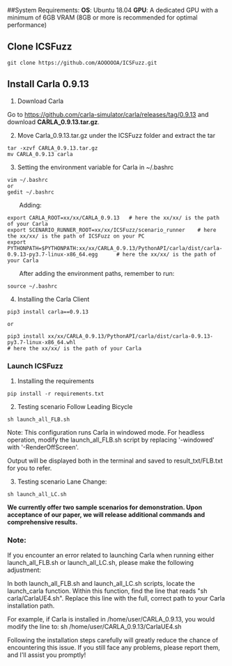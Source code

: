 ##System Requirements:
**OS**: Ubuntu 18.04
**GPU**: A dedicated GPU with a minimum of 6GB VRAM (8GB or more is recommended for optimal performance)

## Clone ICSFuzz
```
git clone https://github.com/AOOOOOA/ICSFuzz.git
```

## Install Carla 0.9.13 
1. Download Carla

Go to https://github.com/carla-simulator/carla/releases/tag/0.9.13 and download **CARLA_0.9.13.tar.gz**.

2. Move Carla_0.9.13.tar.gz under the ICSFuzz folder and extract the tar
```
tar -xzvf CARLA_0.9.13.tar.gz
mv CARLA_0.9.13 carla  
```

3. Setting the environment variable for Carla in ~/.bashrc 
```
vim ~/.bashrc 
or
gedit ~/.bashrc
```
&nbsp;&nbsp;&nbsp;&nbsp;&nbsp;&nbsp;&nbsp;Adding:
```
export CARLA_ROOT=xx/xx/CARLA_0.9.13   # here the xx/xx/ is the path of your Carla 
export SCENARIO_RUNNER_ROOT=xx/xx/ICSFuzz/scenario_runner    # here the xx/xx/ is the path of ICSFuzz on your PC
export PYTHONPATH=$PYTHONPATH:xx/xx/CARLA_0.9.13/PythonAPI/carla/dist/carla-0.9.13-py3.7-linux-x86_64.egg      # here the xx/xx/ is the path of your Carla 
```
&nbsp;&nbsp;&nbsp;&nbsp;&nbsp;&nbsp;&nbsp;After adding the environment paths, remember to run:
```
source ~/.bashrc 
```

4. Installing the Carla Client
```
pip3 install carla==0.9.13

or 

pip3 install xx/xx/CARLA_0.9.13/PythonAPI/carla/dist/carla-0.9.13-py3.7-linux-x86_64.whl        
# here the xx/xx/ is the path of your Carla 

```


### Launch ICSFuzz
1. Installing the requirements
```
pip install -r requirements.txt
```
2. Testing scenario Follow Leading Bicycle
```
sh launch_all_FLB.sh
```
Note: This configuration runs Carla in windowed mode. For headless operation, modify the launch_all_FLB.sh script by replacing '-windowed' with '-RenderOffScreen'.

Output will be displayed both in the terminal and saved to result_txt/FLB.txt for you to refer.

3. Testing scenario Lane Change:
```
sh launch_all_LC.sh
```

**We currently offer two sample scenarios for demonstration. Upon acceptance of our paper, we will release additional commands and comprehensive results.**

### Note:
If you encounter an error related to launching Carla when running either launch_all_FLB.sh or launch_all_LC.sh, please make the following adjustment:

In both launch_all_FLB.sh and launch_all_LC.sh scripts, locate the launch_carla function. Within this function, find the line that reads "sh carla/CarlaUE4.sh". Replace this line with the full, correct path to your Carla installation path. 

For example, if Carla is installed in /home/user/CARLA_0.9.13, you would modify the line to:
sh /home/user/CARLA_0.9.13/CarlaUE4.sh


Following the installation steps carefully will greatly reduce the chance of encountering this issue. If you still face any problems, please report them, and I'll assist you promptly!
